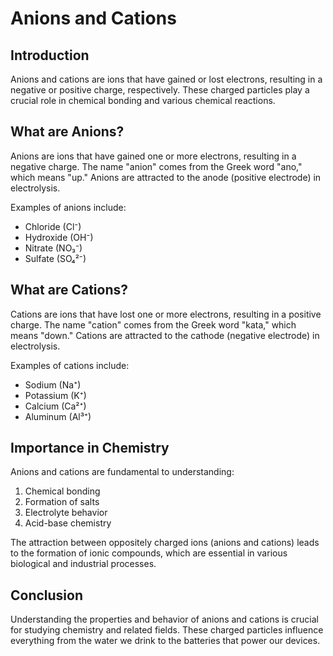 # Anions and Cations

## Introduction

Anions and cations are ions that have gained or lost electrons, resulting in a negative or positive charge, respectively. These charged particles play a crucial role in chemical bonding and various chemical reactions.

## What are Anions?

Anions are ions that have gained one or more electrons, resulting in a negative charge. The name "anion" comes from the Greek word "ano," which means "up." Anions are attracted to the anode (positive electrode) in electrolysis.

Examples of anions include:
- Chloride (Cl⁻)
- Hydroxide (OH⁻)
- Nitrate (NO₃⁻)
- Sulfate (SO₄²⁻)

## What are Cations?

Cations are ions that have lost one or more electrons, resulting in a positive charge. The name "cation" comes from the Greek word "kata," which means "down." Cations are attracted to the cathode (negative electrode) in electrolysis.

Examples of cations include:
- Sodium (Na⁺)
- Potassium (K⁺)
- Calcium (Ca²⁺)
- Aluminum (Al³⁺)

## Importance in Chemistry

Anions and cations are fundamental to understanding:
1. Chemical bonding
2. Formation of salts
3. Electrolyte behavior
4. Acid-base chemistry

The attraction between oppositely charged ions (anions and cations) leads to the formation of ionic compounds, which are essential in various biological and industrial processes.

## Conclusion

Understanding the properties and behavior of anions and cations is crucial for studying chemistry and related fields. These charged particles influence everything from the water we drink to the batteries that power our devices. 